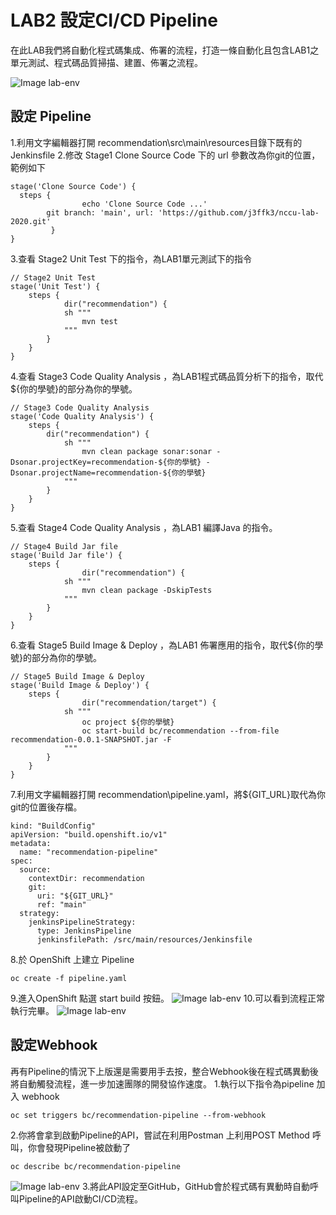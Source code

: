 
# LAB2 設定CI/CD Pipeline
在此LAB我們將自動化程式碼集成、佈署的流程，打造一條自動化且包含LAB1之單元測試、程式碼品質掃描、建置、佈署之流程。 

![Image lab-env](https://raw.githubusercontent.com/j3ffk3/nccu-lab-2020/main/imgs/build-success.PNG)

## 設定 Pipeline
1.利用文字編輯器打開 recommendation\src\main\resources目錄下既有的 Jenkinsfile
2.修改 Stage1 Clone Source Code 下的 url 參數改為你git的位置，範例如下
```
stage('Clone Source Code') {
  steps {
            	echo 'Clone Source Code ...'
		git branch: 'main', url: 'https://github.com/j3ffk3/nccu-lab-2020.git'
         }
}
```
3.查看 Stage2 Unit Test 下的指令，為LAB1單元測試下的指令
```
// Stage2 Unit Test
stage('Unit Test') {
	steps {
        	dir("recommendation") {
			sh """
				mvn test
			"""
		}
	}
}
```
4.查看 Stage3 Code Quality Analysis ，為LAB1程式碼品質分析下的指令，取代${你的學號}的部分為你的學號。
```
// Stage3 Code Quality Analysis
stage('Code Quality Analysis') {
	steps {
		dir("recommendation") {
			sh """
				mvn clean package sonar:sonar -Dsonar.projectKey=recommendation-${你的學號} -Dsonar.projectName=recommendation-${你的學號}
			"""
		}
	}
}
```
5.查看 Stage4 Code Quality Analysis ，為LAB1 編譯Java 的指令。
```
// Stage4 Build Jar file
stage('Build Jar file') {
	steps {
            	dir("recommendation") {
			sh """
				mvn clean package -DskipTests
			"""
		}
	}
}
```
6.查看 Stage5 Build Image & Deploy ，為LAB1 佈署應用的指令，取代${你的學號}的部分為你的學號。

```
// Stage5 Build Image & Deploy
stage('Build Image & Deploy') {
	steps {
            	dir("recommendation/target") {
			sh """
				oc project ${你的學號}
				oc start-build bc/recommendation --from-file recommendation-0.0.1-SNAPSHOT.jar -F
			"""
		}
	}
}
```
7.利用文字編輯器打開 recommendation\pipeline.yaml，將${GIT_URL}取代為你git的位置後存檔。
```
kind: "BuildConfig"
apiVersion: "build.openshift.io/v1"
metadata:
  name: "recommendation-pipeline"
spec:
  source:
    contextDir: recommendation
    git:
      uri: "${GIT_URL}"
      ref: "main"
  strategy:
    jenkinsPipelineStrategy:
      type: JenkinsPipeline
      jenkinsfilePath: /src/main/resources/Jenkinsfile
```
8.於 OpenShift 上建立 Pipeline
```
oc create -f pipeline.yaml
```
9.進入OpenShift 點選 start build 按鈕。
![Image lab-env](https://raw.githubusercontent.com/j3ffk3/nccu-lab-2020/main/imgs/lab2-start-build.PNG)
10.可以看到流程正常執行完畢。 
![Image lab-env](https://raw.githubusercontent.com/j3ffk3/nccu-lab-2020/main/imgs/build-success.PNG)

## 設定Webhook
再有Pipeline的情況下上版還是需要用手去按，整合Webhook後在程式碼異動後將自動觸發流程，進一步加速團隊的開發協作速度。
1.執行以下指令為pipeline 加入 webhook
```
oc set triggers bc/recommendation-pipeline --from-webhook
```
2.你將會拿到啟動Pipeline的API，嘗試在利用Postman 上利用POST Method 呼叫，你會發現Pipeline被啟動了
```
oc describe bc/recommendation-pipeline
```
![Image lab-env](https://raw.githubusercontent.com/j3ffk3/nccu-lab-2020/main/imgs/lab2-webhook1.PNG)
3.將此API設定至GitHub，GitHub會於程式碼有異動時自動呼叫Pipeline的API啟動CI/CD流程。

